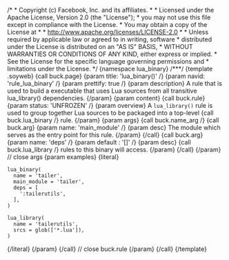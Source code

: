 /\* \* Copyright (c) Facebook, Inc. and its affiliates. \* \* Licensed
under the Apache License, Version 2.0 (the \"License\"); \* you may not
use this file except in compliance with the License. \* You may obtain a
copy of the License at \* \* http://www.apache.org/licenses/LICENSE-2.0
\* \* Unless required by applicable law or agreed to in writing,
software \* distributed under the License is distributed on an \"AS IS\"
BASIS, \* WITHOUT WARRANTIES OR CONDITIONS OF ANY KIND, either express
or implied. \* See the License for the specific language governing
permissions and \* limitations under the License. \*/ {namespace
lua_binary} /\*\*\*/ {template .soyweb} {call buck.page} {param title:
\'lua_binary()\' /} {param navid: \'rule_lua_binary\' /} {param
prettify: true /} {param description} A rule that is used to build a
executable that uses Lua sources from all transitive lua_library()
dependencies. {/param} {param content} {call buck.rule} {param status:
\'UNFROZEN\' /} {param overview} A `lua_library()` rule is used to group
together Lua sources to be packaged into a top-level {call
buck.lua_binary /} rule. {/param} {param args} {call buck.name_arg /}
{call buck.arg} {param name: \'main_module\' /} {param desc} The module
which serves as the entry point for this rule. {/param} {/call} {call
buck.arg} {param name: \'deps\' /} {param default : \'\[\]\' /} {param
desc} {call buck.lua_library /} rules to this binary will access.
{/param} {/call} {/param} // close args {param examples} {literal}

``` {.prettyprint .lang-py}
lua_binary(
  name = 'tailer',
  main_module = 'tailer',
  deps = [
    ':tailerutils',
  ],
)

lua_library(
  name = 'tailerutils',
  srcs = glob(['*.lua']),
)
```

{/literal} {/param} {/call} // close buck.rule {/param} {/call}
{/template}
